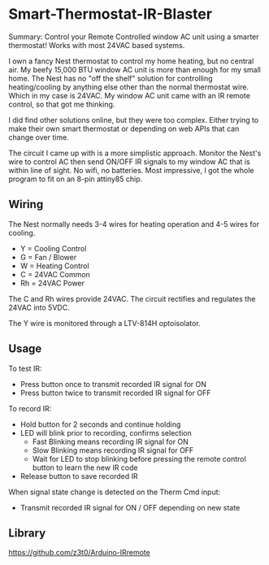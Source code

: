 # Smart-Thermostat-IR-Blaster
Summary: Control your Remote Controlled window AC unit using a smarter thermostat! Works with most 24VAC based systems.


I own a fancy Nest thermostat to control my home heating, but no central air.  My beefy 15,000 BTU window AC unit is more than enough for my small home.  The Nest has no "off the shelf" solution for controlling heating/cooling by anything else other than the normal thermostat wire.  Which in my case is 24VAC.  My window AC unit came with an IR remote control, so that got me thinking.

I did find other solutions online, but they were too complex.  Either trying to make their own smart thermostat or depending on web APIs that can change over time.

The circuit I came up with is a more simplistic approach.  Monitor the Nest's wire to control AC then send ON/OFF IR signals to my window AC that is within line of sight. No wifi, no batteries. Most impressive, I got the whole program to fit on an 8-pin attiny85 chip.

## Wiring
The Nest normally needs 3-4 wires for heating operation and 4-5 wires for cooling.
- Y = Cooling Control
- G = Fan / Blower
- W = Heating Control
- C = 24VAC Common
- Rh = 24VAC Power

The C and Rh wires provide 24VAC.  The circuit rectifies and regulates the 24VAC into 5VDC.

The Y wire is monitored through a LTV-814H optoisolator.

## Usage
To test IR:
- Press button once to transmit recorded IR signal for ON
- Press button twice to transmit recorded IR signal for OFF

To record IR:
- Hold button for 2 seconds and continue holding
- LED will blink prior to recording, confirms selection
    - Fast Blinking means recording IR signal for ON
    - Slow Blinking means recording IR signal for OFF
    - Wait for LED to stop blinking before pressing the remote control button to learn the new IR code
- Release button to save recorded IR

When signal state change is detected on the Therm Cmd input:
- Transmit recorded IR signal for ON / OFF depending on new state

## Library
https://github.com/z3t0/Arduino-IRremote
